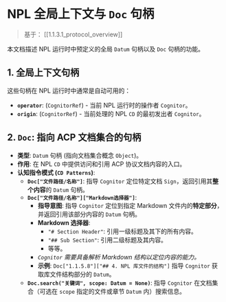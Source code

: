 # NPL 全局上下文与 `Doc` 句柄

> 基于： [[1.1.3.1_protocol_overview]]

本文档描述 NPL 运行时中预定义的全局 `Datum` 句柄以及 `Doc` 句柄的功能。

## 1. 全局上下文句柄

这些句柄在 NPL 运行时中通常是自动可用的：

* **`operator`**: (`CognitorRef`) - 当前 NPL 运行时的操作者 `Cognitor`。
* **`origin`**: (`CognitorRef`) - 当前处理的 NPL `CD` 的最初发出者 `Cognitor`。

## 2. `Doc`: 指向 ACP 文档集合的句柄

* **类型**: `Datum` 句柄 (指向文档集合概念 `Object`)。
* **作用**: 在 NPL `CD` 中提供访问和引用 ACP 协议文档内容的入口。
* **认知指令模式 (`CD Patterns`)**:
    * **`Doc["文件路径/名称"]`**: 指导 `Cognitor` 定位特定文档 `Sign`，返回引用其**整个内容**的 `Datum` 句柄。
    * **`Doc["文件路径/名称"]["Markdown选择器"]`**:
        * **指导意图**: 指导 `Cognitor` 定位到指定 Markdown 文件内的**特定部分**，并返回引用该部分内容的 `Datum` 句柄。
        * **Markdown 选择器**:
            * `"# Section Header"`: 引用一级标题及其下的所有内容。
            * `"## Sub Section"`: 引用二级标题及其内容。
            * 等等。
        * *`Cognitor` 需要具备解析 Markdown 结构以定位内容的能力。*
        * **示例**: `Doc["1.1.5.8"]["## 4. NPL 库文件的结构"]` 指导 `Cognitor` 获取库文件结构部分的 `Datum`。
    * **`Doc.search("关键词", scope: Datum = None)`**: 指导 `Cognitor` 在文档集合（可选在 `scope` 指定的文件或章节 `Datum` 内）搜索信息。